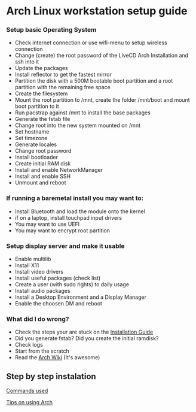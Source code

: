 # Arch Linux workstation setup guide

### Setup basic Operating System
- Check internet connection or use wifi-menu to setup wireless connection
- Change (create) the root password of the LiveCD Arch Installation and ssh into it
- Update the packages
- Install reflector to get the fastest mirror
- Partition the disk with a 500M bootable boot partition and a root partition with the remaining free space
- Create the filesystem
- Mount the root partition to /mnt, create the folder /mnt/boot and mount boot partition to it
- Run pacstrap against /mnt to install the base packages
- Generate the fstab file
- Change root into the new system mounted on /mnt
- Set hostname
- Set timezone
- Generate locales
- Change root password
- Install bootloader
- Create initial RAM disk
- Install and enable NetworkManager
- Install and enable SSH
- Unmount and reboot

### If running a baremetal install you may want to:
- Install Bluetooth and load the module onto the kernel
- if on a laptop, install touchpad input drivers
- You may want to use UEFI
- You may want to encrypt root partition

### Setup display server and make it usable
- Enable multilib
- Install X11
- Install video drivers
- Install useful packages (check list)
- Create a user (with sudo rights) to daily usage
- Install audio packages
- Install a Desktop Environment and a Display Manager
- Enable the choosen DM and reboot

### What did I do wrong?
- Check the steps your are stuck on the [Installation Guide](https://wiki.archlinux.org/index.php/Installation_guide) 
- Did you generate fstab? Did you create the initial ramdisk?
- Check logs
- Start from the scratch
- Read the [Arch Wiki](https://wiki.archlinux.org) (It's awesome)

## Step by step instalation 

[Commands used](INSTALATION.md) 

[Tips on using Arch](TIPS.md)



